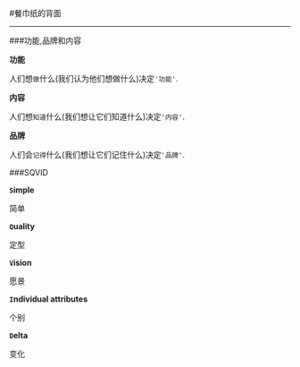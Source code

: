#餐巾纸的背面

---

###功能,品牌和内容

**功能**

人们想`做`什么(我们认为他们想做什么)决定`'功能'`.

**内容**

人们想`知道`什么(我们想让它们知道什么)决定`'内容'`.

**品牌**

人们会`记得`什么(我们想让它们记住什么)决定`'品牌'`.

###SQVID

**`S`imple**

简单

**`Q`uality**

定型

**`V`ision**

愿景

**`I`ndividual attributes**

个别

**`D`elta**

变化
